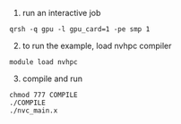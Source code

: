 1. run an interactive job
```
qrsh -q gpu -l gpu_card=1 -pe smp 1
```
2. to run the example, load nvhpc compiler
```
module load nvhpc
```
3. compile and run
```
chmod 777 COMPILE
./COMPILE
./nvc_main.x
```
